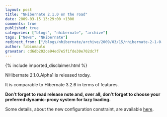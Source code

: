 ```yaml
---
layout: post
title: "NHibernate 2.1.0 on the road"
date: 2009-03-15 13:29:00 +1300
comments: true
published: true
categories: ["blogs", "nhibernate", "archive"]
tags: ["News", "NHibernate"]
redirect_from: ["/blogs/nhibernate/archive/2009/03/15/nhibernate-2-1-0-on-the-road.aspx/", "/blogs/nhibernate/archive/2009/03/15/nhibernate-2-1-0-on-the-road.html"]
author: fabiomaulo
gravatar: cd6db202ce94ed7e5f1fde30e702dc7f
---
```

{% include imported_disclaimer.html %}
<p>NHibernate 2.1.0.Alpha1 is released today. </p>
<p>It is comparable to Hibernate 3.2.6 in terms of features.&nbsp; </p>
<p><strong>Don&rsquo;t forget to read release note and, over all, don&rsquo;t forget to choose your preferred dynamic-proxy system for lazy loading.</strong></p>
<p>Some details, about the new configuration constraint, are available <a href="/blogs/nhibernate/archive/2008/11/09/nh2-1-0-bytecode-providers.aspx">here</a>.</p>
